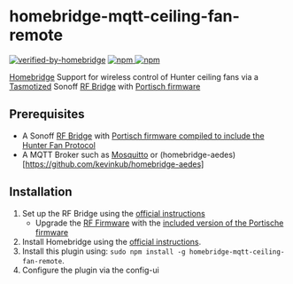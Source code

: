 # homebridge-mqtt-ceiling-fan-remote

[![verified-by-homebridge](https://badgen.net/badge/homebridge/verified/purple)](https://github.com/homebridge/homebridge/wiki/Verified-Plugins) [![npm](https://img.shields.io/npm/v/homebridge-mqtt-ceiling-fan-remote) ![npm](https://img.shields.io/npm/dt/homebridge-mqtt-ceiling-fan-remote)](https://www.npmjs.com/package/homebridge-mqtt-ceiling-fan-remote)

[Homebridge](https://github.com/homebridge/homebridge) Support for wireless control of Hunter ceiling fans via a [Tasmotized](https://github.com/arendst/Tasmota) Sonoff [RF Bridge](https://sonoff.tech/product/gateway-and-sensors/rf-bridger2/) with [Portisch firmware](https://github.com/Portisch/RF-Bridge-EFM8BB1)

## Prerequisites 
- A Sonoff [RF Bridge](https://sonoff.tech/product/gateway-and-sensors/rf-bridger2/) with [Portisch firmware compiled to include the Hunter Fan Protocol](https://github.com/asp55/homebridge-mqtt-ceiling-fan-remote/blob/latest/portische/RF-Bridge-EFM8BB1.hex) 
- A MQTT Broker such as [Mosquitto](https://mosquitto.org) or (homebridge-aedes)[https://github.com/kevinkub/homebridge-aedes]


## Installation

1. Set up the RF Bridge using the [official instructions](https://tasmota.github.io/docs/devices/Sonoff-RF-Bridge-433/)
   - Upgrade the [RF Firmware](https://tasmota.github.io/docs/devices/Sonoff-RF-Bridge-433/#rf-firmware-upgrade) with the [included version of the Portische firmware](https://github.com/asp55/homebridge-mqtt-ceiling-fan-remote/blob/latest/portische/RF-Bridge-EFM8BB1.hex)
2. Install Homebridge using the [official instructions](https://github.com/homebridge/homebridge/wiki).
3. Install this plugin using: `sudo npm install -g homebridge-mqtt-ceiling-fan-remote`.
4. Configure the plugin via the config-ui
